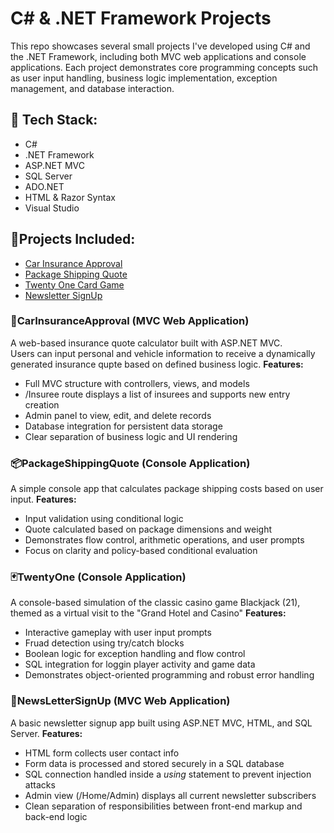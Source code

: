 # C# & .NET Framework Projects
This repo showcases several small projects I've developed using C# and the .NET Framework, including both MVC web applications and console applications. Each project demonstrates core programming concepts such as user input handling, business logic implementation, exception management, and database interaction.

## 🔧 Tech Stack:
- C#
- .NET Framework
- ASP.NET MVC
- SQL Server
- ADO.NET
- HTML & Razor Syntax
- Visual Studio

## 💾Projects Included:
- [Car Insurance Approval](#carinsuranceapproval-mvc-web-application)
- [Package Shipping Quote](#packageshippingquote-console-application)
- [Twenty One Card Game](#twentyone-console-application)
- [Newsletter SignUp](#newslettersignup-mvc-web-application)

### 🚗CarInsuranceApproval (MVC Web Application)
A web-based insurance quote calculator built with ASP.NET MVC.
<br> Users can input personal and vehicle information to receive a dynamically generated insurance qupte based on defined business logic.
**Features:**
- Full MVC structure with controllers, views, and models
- /Insuree route displays a list of insurees and supports new entry creation
- Admin panel to view, edit, and delete records
- Database integration for persistent data storage
- Clear separation of business logic and UI rendering

### 📦PackageShippingQuote (Console Application)
A simple console app that calculates package shipping costs based on user input.
**Features:**
- Input validation using conditional logic
- Quote calculated based on package dimensions and weight
- Demonstrates flow control, arithmetic operations, and user prompts
- Focus on clarity and policy-based conditional evaluation

### 🃏TwentyOne (Console Application)
A console-based simulation of the classic casino game Blackjack (21), themed as a virtual visit to the "Grand Hotel and Casino"
**Features:**
- Interactive gameplay with user input prompts
- Fruad detection using try/catch blocks
- Boolean logic for exception handling and flow control
- SQL integration for loggin player activity and game data
- Demonstrates object-oriented programming and robust error handling

### 📰NewsLetterSignUp (MVC Web Application)
A basic newsletter signup app built using ASP.NET MVC, HTML, and SQL Server.
**Features:**
- HTML form collects user contact info
- Form data is processed and stored securely in a SQL database
- SQL connection handled inside a *using* statement to prevent injection attacks
- Admin view (/Home/Admin) displays all current newsletter subscribers
- Clean separation of responsibilities between front-end markup and back-end logic
